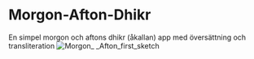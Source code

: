 # Morgon-Afton-Dhikr
En simpel morgon och aftons dhikr (åkallan) app med översättning och transliteration
![Morgon_ _Afton_first_sketch](https://github.com/ArtanBajqinca/Morgon-Afton-Dhikr/assets/72929040/b5d76511-3e6b-41b8-9057-120d2c7721b9)
